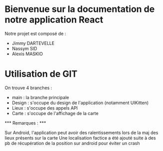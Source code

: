 # Bienvenue sur la documentation de notre application React

Notre projet est composé de :

- Jimmy DARTEVELLE
- Nassym SID
- Alexis MASKIO

# Utilisation de GIT

On trouve 4 branches :
- main : la branche principale
- Design : s'occupe du design de l'application (notamment UIKitten)
- Lieux : s'occupe des appels API
- Carte : s'occupe de l'affichage de la carte

*** Remarques : ***

Sur Android, l'application peut avoir des ralentissements lors de la maj des lieux présents sur la carte
Une localisation factice a été ajouté suite à des pb de récupération de la position sur android pour éviter un crash

